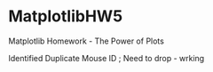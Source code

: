 # MatplotlibHW5
Matplotlib Homework - The Power of Plots

Identified Duplicate Mouse ID ; Need to drop - wrking

